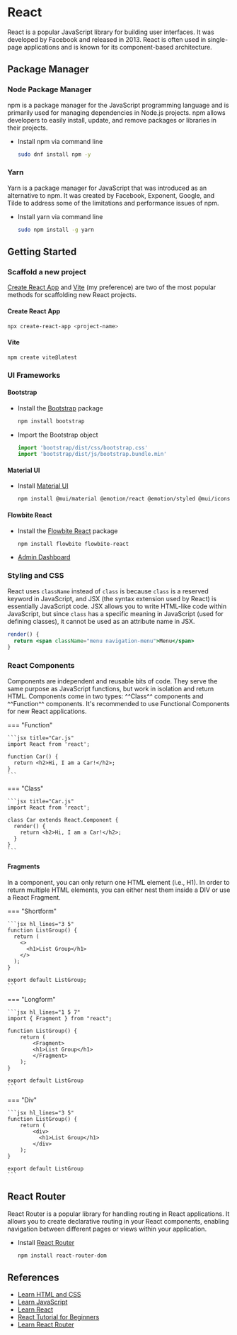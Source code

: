 # React

React is a popular JavaScript library for building user interfaces. It was developed by Facebook and released in 2013. React is often used in single-page applications and is known for its component-based architecture.

## Package Manager

### Node Package Manager

npm is a package manager for the JavaScript programming language and is primarily used for managing dependencies in Node.js projects. npm allows developers to easily install, update, and remove packages or libraries in their projects.

- Install npm via command line

  ```bash
  sudo dnf install npm -y
  ```

### Yarn

Yarn is a package manager for JavaScript that was introduced as an alternative to npm. It was created by Facebook, Exponent, Google, and Tilde to address some of the limitations and performance issues of npm.

- Install yarn via command line

  ```bash
  sudo npm install -g yarn
  ```

## Getting Started

### Scaffold a new project

[Create React App](https://create-react-app.dev/) and [Vite](https://vitejs.dev/guide/) (my preference) are two of the most popular methods for scaffolding new React projects.

#### Create React App

```bash
npx create-react-app <project-name>
```

#### Vite

```bash
npm create vite@latest
```

### UI Frameworks

#### Bootstrap

- Install the [Bootstrap](https://getbootstrap.com/) package

  ```bash
  npm install bootstrap
  ```

- Import the Bootstrap object

  ```jsx title="main.tsx"
  import 'bootstrap/dist/css/bootstrap.css'
  import 'bootstrap/dist/js/bootstrap.bundle.min'
  ```

#### Material UI

- Install [Material UI](https://mui.com/material-ui/getting-started/installation/)

  ```bash
  npm install @mui/material @emotion/react @emotion/styled @mui/icons-material @mui/x-data-grid
  ```

#### Flowbite React

- Install the [Flowbite React](https://www.flowbite-react.com/) package

  ```bash
  npm install flowbite flowbite-react
  ```

- [Admin Dashboard](https://github.com/themesberg/flowbite-admin-dashboard)

### Styling and CSS

React uses `className` instead of `class` is because `class` is a reserved keyword in JavaScript, and JSX (the syntax extension used by React) is essentially JavaScript code. JSX allows you to write HTML-like code within JavaScript, but since `class` has a specific meaning in JavaScript (used for defining classes), it cannot be used as an attribute name in JSX.

```jsx
render() {
  return <span className="menu navigation-menu">Menu</span>
}
```

### React Components

Components are independent and reusable bits of code. They serve the same purpose as JavaScript functions, but work in isolation and return HTML. Components come in two types: ^^Class^^ components and ^^Function^^ components. It's recommended to use Functional Components for new React applications.

=== "Function"

    ```jsx title="Car.js"
    import React from 'react';

    function Car() {
      return <h2>Hi, I am a Car!</h2>;
    }
    ```

=== "Class"

    ```jsx title="Car.js"
    import React from 'react';

    class Car extends React.Component {
      render() {
        return <h2>Hi, I am a Car!</h2>;
      }
    }
    ```

#### Fragments

In a component, you can only return one HTML element (i.e., H1). In order to return multiple HTML elements, you can either nest them inside a DIV or use a React Fragment.

=== "Shortform"

    ```jsx hl_lines="3 5"
    function ListGroup() {
      return (
        <>
          <h1>List Group</h1>
        </>
      );
    }

    export default ListGroup;
    ```

=== "Longform"

    ```jsx hl_lines="1 5 7"
    import { Fragment } from "react";

    function ListGroup() {
        return (
            <Fragment>
            <h1>List Group</h1>
            </Fragment>
        );
    }

    export default ListGroup
    ```

=== "Div"

    ```jsx hl_lines="3 5"
    function ListGroup() {
        return (
            <div>
              <h1>List Group</h1>
            </div>
        );
    }

    export default ListGroup
    ```

## React Router

React Router is a popular library for handling routing in React applications. It allows you to create declarative routing in your React components, enabling navigation between different pages or views within your application.

- Install [React Router](https://reactrouter.com/en/main)

  ```bash
  npm install react-router-dom
  ```

## References

- [Learn HTML and CSS](https://scrimba.com/learn/htmlandcss)
- [Learn JavaScript](https://scrimba.com/learn/learnjavascript)
- [Learn React](https://scrimba.com/learn/learnreact)
- [React Tutorial for Beginners](https://www.youtube.com/watch?v=SqcY0GlETPk)
- [Learn React Router](https://scrimba.com/learn/reactrouter6)
